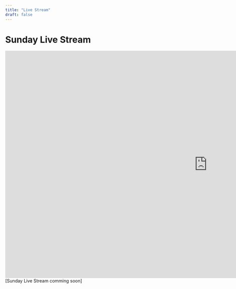 ```yaml
---
title: "Live Stream"
draft: false
---
```


# Sunday Live Stream
<div class="container">
<iframe src="https://www.facebook.com/plugins/video.php?href=https%3A%2F%2Fwww.facebook.com%2FTheTemple1886%2Fvideos%2F370117025905144%2F&width=1280" width="1280" height="720" style="border:none;overflow:hidden" scrolling="no" frameborder="0" allowfullscreen="true" allow="clipboard-write; encrypted-media; picture-in-picture; web-share" allowFullScreen="true"></iframe>
</div>
[Sunday Live Stream comming soon]